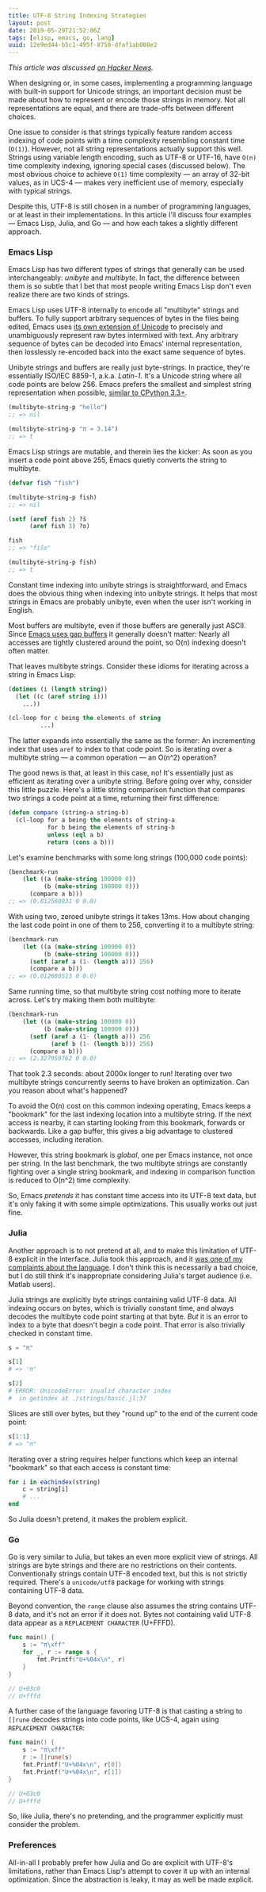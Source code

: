 ```yaml
---
title: UTF-8 String Indexing Strategies
layout: post
date: 2019-05-29T21:52:06Z
tags: [elisp, emacs, go, lang]
uuid: 12e9ed44-b5c1-495f-8750-dfaf1ab008e2
---
```


*This article was discussed [on Hacker News][hn].*

When designing or, in some cases, implementing a programming language
with built-in support for Unicode strings, an important decision must be
made about how to represent or encode those strings in memory. Not all
representations are equal, and there are trade-offs between different
choices.

One issue to consider is that strings typically feature random access
indexing of code points with a time complexity resembling constant
time (`O(1)`). However, not all string representations actually
support this well. Strings using variable length encoding, such as
UTF-8 or UTF-16, have `O(n)` time complexity indexing, ignoring
special cases (discussed below). The most obvious choice to achieve
`O(1)` time complexity — an array of 32-bit values, as in UCS-4 —
makes very inefficient use of memory, especially with typical strings.

Despite this, UTF-8 is still chosen in a number of programming
languages, or at least in their implementations. In this article I'll
discuss four examples — Emacs Lisp, Julia, and Go — and how each takes a
slightly different approach.

### Emacs Lisp

Emacs Lisp has two different types of strings that generally can be used
interchangeably: *unibyte* and *multibyte*. In fact, the difference
between them is so subtle that I bet that most people writing Emacs Lisp
don't even realize there are two kinds of strings.

Emacs Lisp uses UTF-8 internally to encode all "multibyte" strings and
buffers. To fully support arbitrary sequences of bytes in the files
being edited, Emacs uses [its own extension of Unicode][ext] to
precisely and unambiguously represent raw bytes intermixed with text.
Any arbitrary sequence of bytes can be decoded into Emacs' internal
representation, then losslessly re-encoded back into the exact same
sequence of bytes.

Unibyte strings and buffers are really just byte-strings. In practice,
they're essentially ISO/IEC 8859-1, a.k.a. *Latin-1*. It's a Unicode
string where all code points are below 256. Emacs prefers the smallest
and simplest string representation when possible, [similar to CPython
3.3+][pep].

```cl
(multibyte-string-p "hello")
;; => nil

(multibyte-string-p "π ≈ 3.14")
;; => t
```

Emacs Lisp strings are mutable, and therein lies the kicker: As soon as
you insert a code point above 255, Emacs quietly converts the string to
multibyte.

```cl
(defvar fish "fish")

(multibyte-string-p fish)
;; => nil

(setf (aref fish 2) ?ŝ
      (aref fish 3) ?o)

fish
;; => "fiŝo"

(multibyte-string-p fish)
;; => t
```

Constant time indexing into unibyte strings is straightforward, and
Emacs does the obvious thing when indexing into unibyte strings. It
helps that most strings in Emacs are probably unibyte, even when the
user isn't working in English.

Most buffers are multibyte, even if those buffers are generally just
ASCII. Since [Emacs uses gap buffers][gap] it generally doesn't matter:
Nearly all accesses are tightly clustered around the point, so O(n)
indexing doesn't often matter.

That leaves multibyte strings. Consider these idioms for iterating
across a string in Emacs Lisp:

```cl
(dotimes (i (length string))
  (let ((c (aref string i)))
    ...))

(cl-loop for c being the elements of string
         ...)
```

The latter expands into essentially the same as the former: An
incrementing index that uses `aref` to index to that code point. So is
iterating over a multibyte string — a common operation — an O(n^2)
operation?

The good news is that, at least in this case, no! It's essentially just
as efficient as iterating over a unibyte string. Before going over why,
consider this little puzzle. Here's a little string comparison function
that compares two strings a code point at a time, returning their first
difference:

```cl
(defun compare (string-a string-b)
  (cl-loop for a being the elements of string-a
           for b being the elements of string-b
           unless (eql a b)
           return (cons a b)))
```

Let's examine benchmarks with some long strings (100,000 code points):

```cl
(benchmark-run
    (let ((a (make-string 100000 0))
          (b (make-string 100000 0)))
      (compare a b)))
;; => (0.012568031 0 0.0)
```

With using two, zeroed unibyte strings it takes 13ms. How about changing
the last code point in one of them to 256, converting it to a multibyte
string:

```cl
(benchmark-run
    (let ((a (make-string 100000 0))
          (b (make-string 100000 0)))
      (setf (aref a (1- (length a))) 256)
      (compare a b)))
;; => (0.012680513 0 0.0)
```

Same running time, so that multibyte string cost nothing more to iterate
across. Let's try making them both multibyte:

```cl
(benchmark-run
    (let ((a (make-string 100000 0))
          (b (make-string 100000 0)))
      (setf (aref a (1- (length a))) 256
            (aref b (1- (length b))) 256)
      (compare a b)))
;; => (2.327959762 0 0.0)
```

That took 2.3 seconds: about 2000x longer to run! Iterating over two
multibyte strings concurrently seems to have broken an optimization.
Can you reason about what's happened?

To avoid the O(n) cost on this common indexing operating, Emacs keeps
a "bookmark" for the last indexing location into a multibyte string.
If the next access is nearby, it can starting looking from this
bookmark, forwards or backwards. Like a gap buffer, this gives a big
advantage to clustered accesses, including iteration.

However, this string bookmark is *global*, one per Emacs instance, not
once per string. In the last benchmark, the two multibyte strings are
constantly fighting over a single string bookmark, and indexing in
comparison function is reduced to O(n^2) time complexity.

So, Emacs *pretends* it has constant time access into its UTF-8 text
data, but it's only faking it with some simple optimizations. This
usually works out just fine.

### Julia

Another approach is to not pretend at all, and to make this limitation
of UTF-8 explicit in the interface. Julia took this approach, and it
[was one of my complaints about the language][julia]. I don't think
this is necessarily a bad choice, but I do still think it's
inappropriate considering Julia's target audience (i.e. Matlab users).

Julia strings are explicitly byte strings containing valid UTF-8 data.
All indexing occurs on bytes, which is trivially constant time, and
always decodes the multibyte code point starting at that byte. *But*
it is an error to index to a byte that doesn't begin a code point.
That error is also trivially checked in constant time.

```julia
s = "π"

s[1]
# => 'π'

s[2]
# ERROR: UnicodeError: invalid character index
#  in getindex at ./strings/basic.jl:37
```

Slices are still over bytes, but they "round up" to the end of the
current code point:

```julia
s[1:1]
# => "π"
```

Iterating over a string requires helper functions which keep an internal
"bookmark" so that each access is constant time:

```julia
for i in eachindex(string)
    c = string[i]
    # ...
end
```

So Julia doesn't pretend, it makes the problem explicit.

### Go

Go is very similar to Julia, but takes an even more explicit view of
strings. All strings are byte strings and there are no restrictions on
their contents. Conventionally strings contain UTF-8 encoded text, but
this is not strictly required. There's a `unicode/utf8` package for
working with strings containing UTF-8 data.

Beyond convention, the `range` clause also assumes the string contains
UTF-8 data, and it's not an error if it does not. Bytes not containing
valid UTF-8 data appear as a `REPLACEMENT CHARACTER` (U+FFFD).

```go
func main() {
    s := "π\xff"
    for _, r := range s {
        fmt.Printf("U+%04x\n", r)
    }
}

// U+03c0
// U+fffd
```

A further case of the language favoring UTF-8 is that casting a string
to `[]rune` decodes strings into code points, like UCS-4, again using
`REPLACEMENT CHARACTER`:

```go
func main() {
    s := "π\xff"
    r := []rune(s)
    fmt.Printf("U+%04x\n", r[0])
    fmt.Printf("U+%04x\n", r[1])
}

// U+03c0
// U+fffd
```

So, like Julia, there's no pretending, and the programmer explicitly
must consider the problem.

### Preferences

All-in-all I probably prefer how Julia and Go are explicit with
UTF-8's limitations, rather than Emacs Lisp's attempt to cover it up
with an internal optimization. Since the abstraction is leaky, it may
as well be made explicit.


[ext]: https://www.gnu.org/software/emacs/draft/manual/html_node/elisp/Text-Representations.html
[gap]: /blog/2017/09/07/
[hn]: https://news.ycombinator.com/item?id=20049491
[julia]: /blog/2014/03/06/
[pep]: https://www.python.org/dev/peps/pep-0393/

